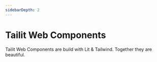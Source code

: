 ```yaml
---
sidebarDepth: 2
---
```


# Tailit Web Components

Tailit Web Components are build with Lit & Tailwind. Together they are beautiful.

<div v-html="`<tailit-button>Hello!</tailit-button>`">
</div>

